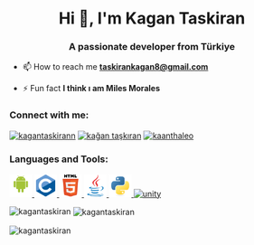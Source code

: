<h1 align="center">Hi 👋, I'm Kagan Taskiran</h1>

<h3 align="center">A passionate developer from Türkiye</h3>

- 📫 How to reach me **taskirankagan8@gmail.com**

- ⚡ Fun fact **I think ı am Miles Morales**

<h3 align="left">Connect with me:</h3>
<p align="left">
<a href="https://twitter.com/kagantaskirann" target="blank"><img align="center" src="https://raw.githubusercontent.com/rahuldkjain/github-profile-readme-generator/master/src/images/icons/Social/twitter.svg" alt="kagantaskirann" height="30" width="40" /></a>
<a href="https://linkedin.com/in/kağan taşkıran" target="blank"><img align="center" src="https://raw.githubusercontent.com/rahuldkjain/github-profile-readme-generator/master/src/images/icons/Social/linked-in-alt.svg" alt="kağan taşkıran" height="30" width="40" /></a>
<a href="https://instagram.com/kaanthaleo" target="blank"><img align="center" src="https://raw.githubusercontent.com/rahuldkjain/github-profile-readme-generator/master/src/images/icons/Social/instagram.svg" alt="kaanthaleo" height="30" width="40" /></a>
</p>

<h3 align="left">Languages and Tools:</h3>
<p align="left"> <a href="https://developer.android.com" target="_blank" rel="noreferrer"> <img src="https://raw.githubusercontent.com/devicons/devicon/master/icons/android/android-original-wordmark.svg" alt="android" width="40" height="40"/> </a> <a href="https://www.cprogramming.com/" target="_blank" rel="noreferrer"> <img src="https://raw.githubusercontent.com/devicons/devicon/master/icons/c/c-original.svg" alt="c" width="40" height="40"/> </a> <a href="https://www.w3.org/html/" target="_blank" rel="noreferrer"> <img src="https://raw.githubusercontent.com/devicons/devicon/master/icons/html5/html5-original-wordmark.svg" alt="html5" width="40" height="40"/> </a> <a href="https://www.java.com" target="_blank" rel="noreferrer"> <img src="https://raw.githubusercontent.com/devicons/devicon/master/icons/java/java-original.svg" alt="java" width="40" height="40"/> </a> <a href="https://www.python.org" target="_blank" rel="noreferrer"> <img src="https://raw.githubusercontent.com/devicons/devicon/master/icons/python/python-original.svg" alt="python" width="40" height="40"/> </a> <a href="https://unity.com/" target="_blank" rel="noreferrer"> <img src="https://www.vectorlogo.zone/logos/unity3d/unity3d-icon.svg" alt="unity" width="40" height="40"/> </a> </p>

<p><img align="left" src="https://github-readme-stats.vercel.app/api/top-langs?username=kagantaskiran&show_icons=true&locale=en&layout=compact" alt="kagantaskiran" /></p>

<p>&nbsp;<img align="center" src="https://github-readme-stats.vercel.app/api?username=kagantaskiran&show_icons=true&locale=en" alt="kagantaskiran" /></p>

<p><img align="center" src="https://github-readme-streak-stats.herokuapp.com/?user=kagantaskiran&" alt="kagantaskiran" /></p>
